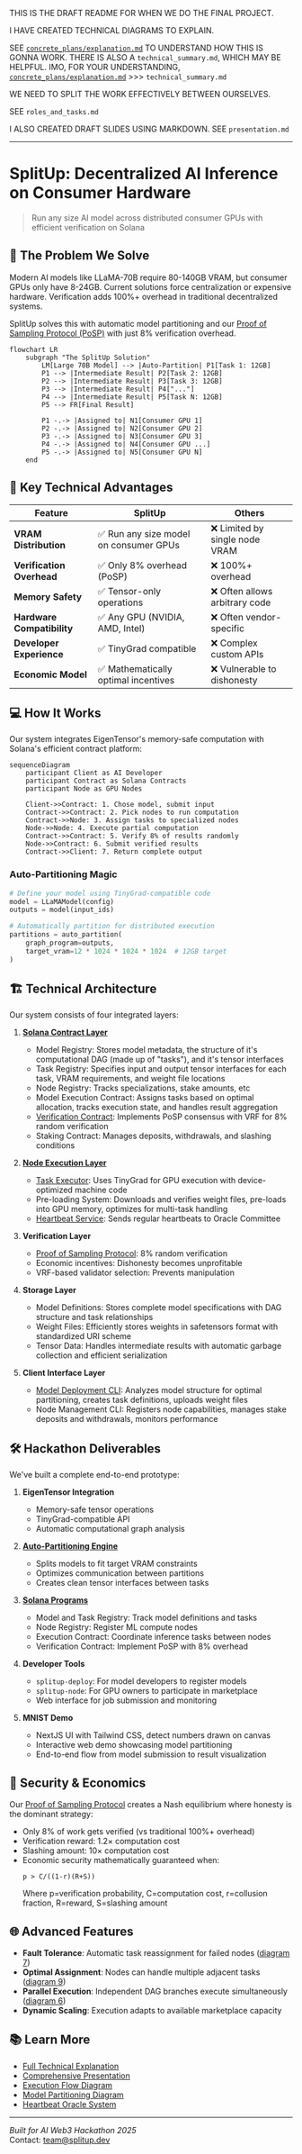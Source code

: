 THIS IS THE DRAFT README FOR WHEN WE DO THE FINAL PROJECT.

I HAVE CREATED TECHNICAL DIAGRAMS TO EXPLAIN.

SEE [`concrete_plans/explanation.md`](concrete_plans/explanation.md) TO UNDERSTAND HOW THIS IS GONNA WORK.
THERE IS ALSO A `technical_summary.md`, WHICH MAY BE HELPFUL.
IMO, FOR YOUR UNDERSTANDING, [`concrete_plans/explanation.md`](concrete_plans/explanation.md) >>> `technical_summary.md`

WE NEED TO SPLIT THE WORK EFFECTIVELY BETWEEN OURSELVES.

SEE `roles_and_tasks.md`

I ALSO CREATED DRAFT SLIDES USING MARKDOWN. SEE `presentation.md`

---

# SplitUp: Decentralized AI Inference on Consumer Hardware

> Run any size AI model across distributed consumer GPUs with efficient verification on Solana

## 🚀 The Problem We Solve

Modern AI models like LLaMA-70B require 80-140GB VRAM, but consumer GPUs only have 8-24GB. Current solutions force centralization or expensive hardware. Verification adds 100%+ overhead in traditional decentralized systems.

SplitUp solves this with automatic model partitioning and our [Proof of Sampling Protocol (PoSP)](concrete_plans/smart_contracts/proof_of_sampling.md) with just 8% verification overhead.

```mermaid
flowchart LR
    subgraph "The SplitUp Solution"
        LM[Large 70B Model] --> |Auto-Partition| P1[Task 1: 12GB]
        P1 --> |Intermediate Result| P2[Task 2: 12GB]
        P2 --> |Intermediate Result| P3[Task 3: 12GB]
        P3 --> |Intermediate Result| P4["..."]
        P4 --> |Intermediate Result| P5[Task N: 12GB]
        P5 --> FR[Final Result]

        P1 -.-> |Assigned to| N1[Consumer GPU 1]
        P2 -.-> |Assigned to| N2[Consumer GPU 2]
        P3 -.-> |Assigned to| N3[Consumer GPU 3]
        P4 -.-> |Assigned to| N4[Consumer GPU ...]
        P5 -.-> |Assigned to| N5[Consumer GPU N]
    end
```

## 🔑 Key Technical Advantages

| Feature                    | SplitUp                                | Others                         |
| -------------------------- | -------------------------------------- | ------------------------------ |
| **VRAM Distribution**      | ✅ Run any size model on consumer GPUs | ❌ Limited by single node VRAM |
| **Verification Overhead**  | ✅ Only 8% overhead (PoSP)             | ❌ 100%+ overhead              |
| **Memory Safety**          | ✅ Tensor-only operations              | ❌ Often allows arbitrary code |
| **Hardware Compatibility** | ✅ Any GPU (NVIDIA, AMD, Intel)        | ❌ Often vendor-specific       |
| **Developer Experience**   | ✅ TinyGrad compatible                 | ❌ Complex custom APIs         |
| **Economic Model**         | ✅ Mathematically optimal incentives   | ❌ Vulnerable to dishonesty    |

## 💻 How It Works

Our system integrates EigenTensor's memory-safe computation with Solana's efficient contract platform:

```mermaid
sequenceDiagram
    participant Client as AI Developer
    participant Contract as Solana Contracts
    participant Node as GPU Nodes

    Client->>Contract: 1. Chose model, submit input
    Contract->>Contract: 2. Pick nodes to run computation
    Contract->>Node: 3. Assign tasks to specialized nodes
    Node->>Node: 4. Execute partial computation
    Contract->>Contract: 5. Verify 8% of results randomly
    Node->>Contract: 6. Submit verified results
    Contract->>Client: 7. Return complete output
```

### Auto-Partitioning Magic

```python
# Define your model using TinyGrad-compatible code
model = LLaMAModel(config)
outputs = model(input_ids)

# Automatically partition for distributed execution
partitions = auto_partition(
    graph_program=outputs,
    target_vram=12 * 1024 * 1024 * 1024  # 12GB target
)
```

## 🏗️ Technical Architecture

Our system consists of four integrated layers:

1. **[Solana Contract Layer](concrete_plans/smart_contracts/index.md)**

   - Model Registry: Stores model metadata, the structure of it's computational DAG (made up of "tasks"), and it's tensor interfaces
   - Task Registry: Specifies input and output tensor interfaces for each task, VRAM requirements, and weight file locations
   - Node Registry: Tracks specializations, stake amounts, etc
   - Model Execution Contract: Assigns tasks based on optimal allocation, tracks execution state, and handles result aggregation
   - [Verification Contract](concrete_plans/smart_contracts/proof_of_sampling.md): Implements PoSP consensus with VRF for 8% random verification
   - Staking Contract: Manages deposits, withdrawals, and slashing conditions

2. **[Node Execution Layer](concrete_plans/compute_client/index.md)**

   - [Task Executor](concrete_plans/compute_client/task_completion.md): Uses TinyGrad for GPU execution with device-optimized machine code
   - Pre-loading System: Downloads and verifies weight files, pre-loads into GPU memory, optimizes for multi-task handling
   - [Heartbeat Service](concrete_plans/heartbeat/oracle_server.md): Sends regular heartbeats to Oracle Committee

3. **Verification Layer**

   - [Proof of Sampling Protocol](concrete_plans/smart_contracts/proof_of_sampling.md): 8% random verification
   - Economic incentives: Dishonesty becomes unprofitable
   - VRF-based validator selection: Prevents manipulation

4. **Storage Layer**

   - Model Definitions: Stores complete model specifications with DAG structure and task relationships
   - Weight Files: Efficiently stores weights in safetensors format with standardized URI scheme
   - Tensor Data: Handles intermediate results with automatic garbage collection and efficient serialization

5. **Client Interface Layer**
   - [Model Deployment CLI](concrete_plans/model_deployment/index.md): Analyzes model structure for optimal partitioning, creates task definitions, uploads weight files
   - Node Management CLI: Registers node capabilities, manages stake deposits and withdrawals, monitors performance

## 🛠️ Hackathon Deliverables

We've built a complete end-to-end prototype:

1. **EigenTensor Integration**

   - Memory-safe tensor operations
   - TinyGrad-compatible API
   - Automatic computational graph analysis

2. **[Auto-Partitioning Engine](concrete_plans/model_deployment/index.md)**

   - Splits models to fit target VRAM constraints
   - Optimizes communication between partitions
   - Creates clean tensor interfaces between tasks

3. **[Solana Programs](concrete_plans/smart_contracts/index.md)**

   - Model and Task Registry: Track model definitions and tasks
   - Node Registry: Register ML compute nodes
   - Execution Contract: Coordinate inference tasks between nodes
   - Verification Contract: Implement PoSP with 8% overhead

4. **Developer Tools**

   - `splitup-deploy`: For model developers to register models
   - `splitup-node`: For GPU owners to participate in marketplace
   - Web interface for job submission and monitoring

5. **MNIST Demo**
   - NextJS UI with Tailwind CSS, detect numbers drawn on canvas
   - Interactive web demo showcasing model partitioning
   - End-to-end flow from model submission to result visualization

## 🔐 Security & Economics

Our [Proof of Sampling Protocol](concrete_plans/smart_contracts/proof_of_sampling.md) creates a Nash equilibrium where honesty is the dominant strategy:

- Only 8% of work gets verified (vs traditional 100%+ overhead)
- Verification reward: 1.2× computation cost
- Slashing amount: 10× computation cost
- Economic security mathematically guaranteed when:
  ```
  p > C/((1-r)(R+S))
  ```
  Where p=verification probability, C=computation cost, r=collusion fraction, R=reward, S=slashing amount

## 🌐 Advanced Features

- **Fault Tolerance**: Automatic task reassignment for failed nodes ([diagram 7](diagrams/7.md))
- **Optimal Assignment**: Nodes can handle multiple adjacent tasks ([diagram 9](diagrams/9.md))
- **Parallel Execution**: Independent DAG branches execute simultaneously ([diagram 6](diagrams/6.md))
- **Dynamic Scaling**: Execution adapts to available marketplace capacity

## 📚 Learn More

- [Full Technical Explanation](concrete_plans/explanation.md)
- [Comprehensive Presentation](presentation.md)
- [Execution Flow Diagram](diagrams/3.md)
- [Model Partitioning Diagram](diagrams/1.md)
- [Heartbeat Oracle System](concrete_plans/heartbeat_oracle/index.md)

---

_Built for AI Web3 Hackathon 2025_  
Contact: team@splitup.dev
